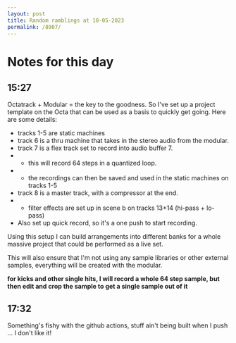 ```yaml
---
layout: post
title: Random ramblings at 10-05-2023
permalink: /8907/
---
```

# Notes for this day

## 15:27

Octatrack + Modular = the key to the goodness. So I've set up a project template
on the Octa that can be used as a basis to quickly get going. Here are some
details:
 * tracks 1-5 are static machines
 * track 6 is a thru machine that takes in the stereo audio from the modular.
 * track 7 is a flex track set to record into audio buffer 7.
 * * this will record 64 steps in a quantized loop.
 * * the recordings can then be saved and used in the static machines on tracks
     1-5
 * track 8 is a master track, with a compressor at the end.
 * * filter effects are set up in scene b on tracks 13+14 (hi-pass + lo-pass)
 * Also set up quick record, so it's a one push to start recording.

Using this setup I can build arrangements into different banks for a whole
massive project that could be performed as a live set.

This will also ensure that I'm not using any sample libraries or other external
samples, everything will be created with the modular.

**for kicks and other single hits, I will record a whole 64 step sample, but
then edit and crop the sample to get a single sample out of it**


## 17:32

Something's fishy with the github actions, stuff ain't being built when I push
... I don't like it!
